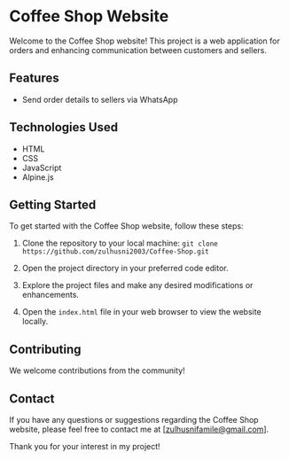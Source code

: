 # Coffee Shop Website

Welcome to the Coffee Shop website! This project is a web application for orders and enhancing communication between customers and sellers.

## Features
- Send order details to sellers via WhatsApp

## Technologies Used
- HTML
- CSS
- JavaScript
- Alpine.js

## Getting Started

To get started with the Coffee Shop website, follow these steps:

1. Clone the repository to your local machine:
   `git clone https://github.com/zulhusni2003/Coffee-Shop.git`

2. Open the project directory in your preferred code editor.

3. Explore the project files and make any desired modifications or enhancements.

4. Open the `index.html` file in your web browser to view the website locally.

## Contributing

We welcome contributions from the community! 

## Contact

If you have any questions or suggestions regarding the Coffee Shop website, please feel free to contact me at [zulhusnifamile@gmail.com].

Thank you for your interest in my project!
